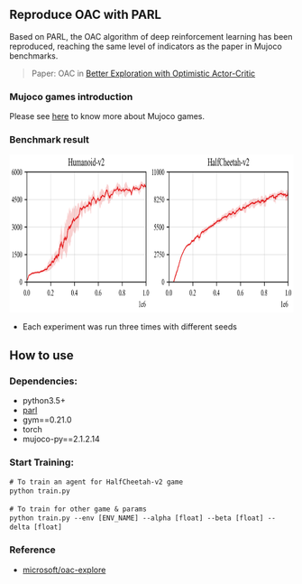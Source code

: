 ## Reproduce OAC with PARL
Based on PARL, the OAC algorithm of deep reinforcement learning has been reproduced, reaching the same level of indicators as the paper in Mujoco benchmarks.

> Paper: OAC in [Better Exploration with Optimistic Actor-Critic](https://arxiv.org/abs/1910.12807)

### Mujoco games introduction
Please see [here](https://github.com/openai/mujoco-py) to know more about Mujoco games.

### Benchmark result

<img src="https://github.com/ljy2222/PARL-experiments/blob/master/OAC/torch/result.png" width = "1000" height ="280" alt="OAC_results"/>

+ Each experiment was run three times with different seeds

## How to use
### Dependencies:
+ python3.5+
+ [parl](https://github.com/PaddlePaddle/PARL)
+ gym==0.21.0
+ torch
+ mujoco-py==2.1.2.14

### Start Training:
```train
# To train an agent for HalfCheetah-v2 game
python train.py

# To train for other game & params
python train.py --env [ENV_NAME] --alpha [float] --beta [float] --delta [float]
```

### Reference
+ [microsoft/oac-explore](https://github.com/microsoft/oac-explore)
